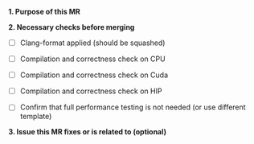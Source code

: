 **1. Purpose of this MR**



**2. Necessary checks before merging**

- [ ] Clang-format applied (should be squashed)
- [ ] Compilation and correctness check on CPU
- [ ] Compilation and correctness check	on Cuda
- [ ] Compilation and correctness check	on HIP
- [ ] Confirm that full performance testing is not needed (or use different template)


**3. Issue this MR fixes or is related to (optional)**


